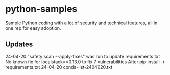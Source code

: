 # python-samples
Sample Python coding with a lot of security and technical features, all in one rep for easy adoption.

## Updates
24-04-20 "safety scan --apply-fixes" was run to update requirements.txt
   No known fix for localstack==0.13.0 to fix 7 vulnerabilities
   After pip install -r requirements.txt
24-04-20  conda-list-2404020.txt
